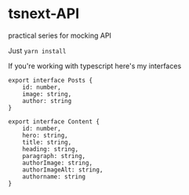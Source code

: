 # tsnext-API

practical series for mocking API

Just ```yarn install```

If you're working with typescript here's my interfaces 
```
export interface Posts {
    id: number,
    image: string,
    author: string
}

export interface Content {
    id: number,
    hero: string,
    title: string,
    heading: string,
    paragraph: string,
    authorImage: string,
    authorImageAlt: string,
    authorname: string
}
```